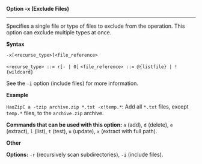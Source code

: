 ﻿**Option -x (Exclude Files)**

--------------------------------------------------------------------------------

Specifies a single file or type of files to exclude from the operation. This option can exclude multiple types at once.

**Syntax**

`-x[<recurse_type>]<file_reference>`

`<recurse_type> ::= r[- | 0]`
`<file_reference> ::= @{listfile} | !{wildcard}`

See the `-i` option (include files) for more information.

**Example**

`HaoZipC a -tzip archive.zip *.txt -x!temp.*`: Add all `*.txt` files, except `temp.*` files, to the `archive.zip` archive.

**Commands that can be used with this option:** `a` (add), `d` (delete), `e` (extract), `l` (list), `t` (test), `u` (update), `x` (extract with full path).

**Other**

**Options:** `-r` (recursively scan subdirectories), `-i` (include files).
